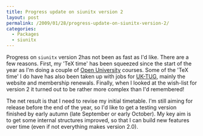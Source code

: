 ```yaml
---
title: Progress update on siunitx version 2
layout: post
permalink: /2009/01/28/progress-update-on-siunitx-version-2/
categories:
  - Packages
  - siunitx
---
```

Progress on `siunitx` version 2has not been as fast as I'd like.  There are a few reasons.  First, my 'TeX time' has been squeezed since the start of the year as I'm doing a couple of [Open University](http://www.open.ac.uk) courses.  Some of the 'TeX time' I do have has also been taken up with jobs for [UK-TUG](http://uk.tug.org/), mainly the website and membership renewals.  Finally, when I looked at the wish-list for version 2 it turned out to be rather more complex than I'd remembered!

The net result is that I need to revise my initial timetable.  I'm still aiming for release before the end of the year, so I'd like to get a testing version finished by early autumn (late September or early October). My key aim is to get some internal structures improved, so that I can build new features over time (even if not everything makes version 2.0).
